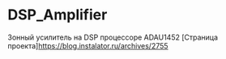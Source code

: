 # DSP_Amplifier
Зонный усилитель на DSP процессоре ADAU1452
[Страница проекта]https://blog.instalator.ru/archives/2755
